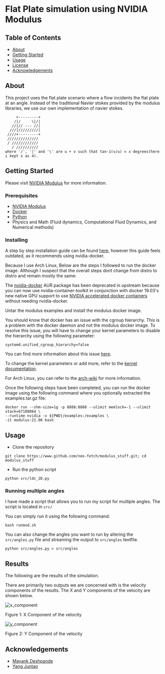 # Flat Plate simulation using NVIDIA Modulus

## Table of Contents

- [About](#about)
- [Getting Started](#getting_started)
- [Usage](#usage)
- [License](https://github.com/neo-fetch/modulus_stuff/blob/master/LICENSE)
- [Acknowledgements](#acknowledgements)

## About <a name = "about"></a>

This project uses the flat plate scenario where a flow incidents the flat plate at an angle. Instead of the traditional Navier stokes provided by the modulus libraries, we use our own implementation of navier stokes.
```
     +---------+
    /|/     \|/|
   //|// --- //|
  ///|/////////|
 ////+---------+
 //////////////
 / ////////////
   / //////////
where '/', '|' and '\' are u + v such that tan-1(v/u) = x degrees(here i kept x as 4).
```

## Getting Started <a name = "getting_started"></a>

Please visit [NVIDIA Modulus](https://developer.nvidia.com/modulus) for more information.

### Prerequisites

- [NVIDIA Modulus](https://developer.nvidia.com/modulus)
- [Docker](https://www.docker.com/)
- [Python](https://www.python.org/)
- Physics and Math (Fluid dynamics, Computational Fluid Dynamics, and Numerical methods)

### Installing

A step by step installation guide can be found [here](#getting_started), however this guide feels outdated, as it recommends using nvidia-docker. 

Because I use Arch Linux, Below are the steps I followed to run the docker image. Although I suspect that the overall steps dont change from distro to distro and remain mostly the same:

The [nvidia-docker](https://aur.archlinux.org/packages/nvidia-docker) AUR package has been deprecated in upstream because you can now use nvidia-container-toolkit in conjunction with docker 19.03's new native GPU support to use [NVIDIA accelerated docker containers](https://wiki.archlinux.org/title/Docker#Run_GPU_accelerated_Docker_containers_with_NVIDIA_GPUs) without needing nvidia-docker.

Untar the modulus examples and install the modulus docker image.

You should know that docker has an issue with the cgroup hierarchy. This is a problem with the docker daemon and not the modulus docker image. To resolve this issue, you will have to change your kernel parameters to disable the hierarchy using the following parameter:
```
systemd.unified_cgroup_hierarchy=false
```
You can find more information about this issue [here](https://bbs.archlinux.org/viewtopic.php?id=266915).

To change the kernel parameters or add more, refer to the [kernel documentation](https://www.kernel.org/doc/Documentation/sysctl/kernel.txt). 

For Arch Linux, you can refer to the [arch-wiki](https://wiki.archlinux.org/title/Kernel_parameters) for more information.

Once the following steps have been completed, you can run the docker image using the following command where you optionally extracted the examples.tar.gz file:

```
docker run --shm-size=1g -p 8888:8888 --ulimit memlock=-1 --ulimit stack=67108864 \
--runtime nvidia -v ${PWD}/examples:/examples \
-it modulus:21.06 bash
```

## Usage <a name = "usage"></a>

- Clone the repository
```
git clone https://www.github.com/neo-fetch/modulus_stuff.git; cd modulus_stuff
```
- Run the python script

```
python src/ldc_2D.py
```

### Running multiple angles

I have made a script that allows you to run my script for multiple angles. The script is located in `src/`

You can simply run it using the following command:

```
bash runmod.sh
```
You can also change the angles you want to run by altering the `src/angles.py` file and streaming the output to `src/angles` textfile.

```
python src/angles.py > src/angles
```

## Results

The following are the results of the simulation.

There are primarily two outputs we are concerned with is the velocity components of the results. The X and Y components of the velocity are shown below.

![x_component](https://i.imgur.com/5Hb9Tg8.png)

Figure 1: X Component of the velocity

![y_component](https://i.imgur.com/zTqp3FZ.png)

Figure 2: Y Component of the velocity
## Acknowledgements <a name = "acknowledgements"></a>

- [Mayank Deshpande](https://www.github.com/neo-fetch)
- [Yang Juntao](https://sg.linkedin.com/in/yang-juntao-b0734359)